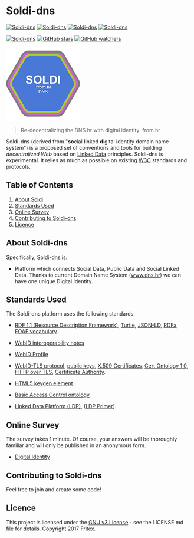 # Soldi-dns

[![Soldi-dns](https://img.shields.io/badge/SOLDI--DNS-development-blue.svg)](https://github.com/fritexvz/soldi-dns) [![Soldi-dns](https://img.shields.io/aur/license/yaourt.svg)](https://raw.githubusercontent.com/fritexvz/soldi-dns/master/LICENSE) [![Soldi-dns](https://img.shields.io/travis/rust-lang/rust.svg)]() [![Soldi-dns](https://img.shields.io/badge/version-1.0.0.-orange.svg)]()

[![Soldi-dns](https://img.shields.io/github/forks/badges/shields.svg?style=social&label=Fork)](https://github.com/fritexvz/soldi-dns/network) [![GitHub stars](https://img.shields.io/github/stars/badges/shields.svg?style=social&label=Star)](https://github.com/fritexvz/soldi-dns/stargazers) [![GitHub watchers](https://img.shields.io/github/watchers/badges/shields.svg?style=social&label=Watch)]()

![Soldi-dns Logo](https://github.com/fritexvz/soldi-dns/blob/master/logo/soldi_200.png)

> Re-decentralizing the DNS.hr with digital identity .from.hr

Soldi-dns (derived from "**so**cial **li**nked **d**igital **i**dentity domain name system") is a proposed set of
conventions and tools for building *decentralized Web* based on
[Linked Data](http://www.w3.org/DesignIssues/LinkedData.html) principles. Soldi-dns is experimental. It relies as much as possible on existing
[W3C](http://www.w3.org/) standards and protocols.

## Table of Contents

1. [About Soldi](#about-soldi-dns)
2. [Standards Used](#standards-used)
3. [Online Survey](#online-survey)
4. [Contributing to Soldi-dns](#contributing-to-soldi-dns)
5. [Licence](#licence)

## About Soldi-dns

Specifically, Soldi-dns is:

* Platform which connects Social Data, Public Data and Social Linked Data. Thanks to current Domain Name System (www.dns.hr) we can have one unique Digital Identity. 

## Standards Used

The Soldi-dns platform uses the following standards.

* [RDF 1.1 (Resource Description Framework)](http://www.w3.org/RDF/), 
  [Turtle](http://www.w3.org/TR/turtle/), 
  [JSON-LD](http://www.w3.org/TR/json-ld/), 
  [RDFa](http://www.w3.org/TR/rdfa-primer/), 
  [FOAF vocabulary](http://xmlns.com/foaf/0.1/).

*
  [WebID interoperability notes](http://www.w3.org/2005/Incubator/webid/wiki/Identity_Interoperability)

* [WebID Profile](http://www.w3.org/2005/Incubator/webid/spec/identity/#dfn-webid_profile)

* [WebID-TLS protocol](http://www.w3.org/2005/Incubator/webid/spec/tls/), 
  [public keys](https://en.wikipedia.org/wiki/Public-key_cryptography), 
  [X.509 Certificates](https://en.wikipedia.org/wiki/X.509), 
  [Cert Ontology 1.0](http://www.w3.org/ns/auth/cert), 
  [HTTP over TLS](https://tools.ietf.org/html/rfc2818), 
  [Certificate Authority](https://en.wikipedia.org/wiki/Certificate_authority).

* [HTML5 keygen element](http://www.w3.org/TR/html5/forms.html#the-keygen-element)

* [Basic Access Control ontology](http://www.w3.org/ns/auth/acl)

* [Linked Data Platform (LDP)](http://www.w3.org/TR/ldp/), 
  ([LDP Primer](http://www.w3.org/TR/ldp-primer/)).

## Online Survey

   The survey takes 1 minute. Of course, your answers will be thoroughly familiar and will only be published in an anonymous form.
   
 * [Digital Identity](https://goo.gl/forms/nozW7gXDzRCMx8ks2)

## Contributing to Soldi-dns

  Feel free to join and create some code!

## Licence

 This project is licensed under the [GNU v3 License](https://www.gnu.org/licenses/gpl-3.0.en.html) - see the LICENSE.md file for details.
 Copyright 2017 Fritex.
